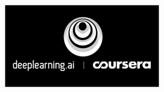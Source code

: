 # ![Deep-Learning-Coursera](https://github.com/FatmaElZahraaSamir/Deep-Learning-Coursera/blob/master/logo/deeplearning-ai.png)
